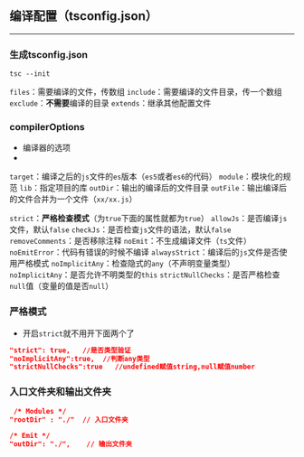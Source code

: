 ## 编译配置（tsconfig.json）
---
### 生成tsconfig.json
```
tsc --init
```
`files`：需要编译的文件，传数组
`include`：需要编译的文件目录，传一个数组
`exclude`：**不需要**编译的目录
`extends`：继承其他配置文件

### compilerOptions
* 编译器的选项
* 
`target`：编译之后的`js`文件的`es`版本（`es5`或者`es6`的代码）
`module`：模块化的规范
`lib`：指定项目的库
`outDir`：输出的编译后的文件目录
`outFile`：输出编译后的文件合并为一个文件（`xx/xx.js`）


`strict`：**严格检查模式**（为`true`下面的属性就都为`true`）
`allowJs`：是否编译`js`文件，默认`false`
`checkJs`：是否检查`js`文件的语法，默认`false`
`removeComments`：是否移除注释
`noEmit`：不生成编译文件（`ts`文件）
`noEmitError`：代码有错误的时候不编译
`alwaysStrict`：编译后的`js`文件是否使用严格模式
`noImplicitAny`：检查隐式的`any`（不声明变量类型）
`noImplicitAny`：是否允许不明类型的`this`
`strictNullChecks`：是否严格检查`null`值（变量的值是否`null`）


### 严格模式
* 开启`strict`就不用开下面两个了
```json
"strict": true,   //是否类型验证 
"noImplicitAny":true,  //判断any类型
"strictNullChecks":true   //undefined赋值string,null赋值number
```
### 入口文件夹和输出文件夹
```json
 /* Modules */
"rootDir" : "./"  // 入口文件夹

/* Emit */
"outDir": "./",    // 输出文件夹
```